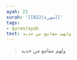 ```yaml
---
ayah: 21
surah: '[[022|سورة]]'
tags:
- quran/ayah
text: ولهم مقامع من حديد
---
```

> ولهم مقامع من حديد
